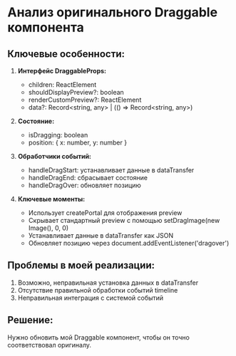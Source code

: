 # Анализ оригинального Draggable компонента

## Ключевые особенности:

1. **Интерфейс DraggableProps:**
   - children: ReactElement
   - shouldDisplayPreview?: boolean
   - renderCustomPreview?: ReactElement
   - data?: Record<string, any> | (() => Record<string, any>)

2. **Состояние:**
   - isDragging: boolean
   - position: { x: number, y: number }

3. **Обработчики событий:**
   - handleDragStart: устанавливает данные в dataTransfer
   - handleDragEnd: сбрасывает состояние
   - handleDragOver: обновляет позицию

4. **Ключевые моменты:**
   - Использует createPortal для отображения preview
   - Скрывает стандартный preview с помощью setDragImage(new Image(), 0, 0)
   - Устанавливает данные в dataTransfer как JSON
   - Обновляет позицию через document.addEventListener('dragover')

## Проблемы в моей реализации:
1. Возможно, неправильная установка данных в dataTransfer
2. Отсутствие правильной обработки событий timeline
3. Неправильная интеграция с системой событий

## Решение:
Нужно обновить мой Draggable компонент, чтобы он точно соответствовал оригиналу.

